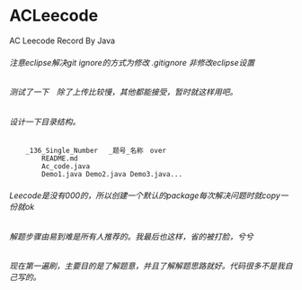 # ACLeecode
AC Leecode Record By Java


###### 注意eclipse解决git ignore的方式为修改 .gitignore 非修改eclipse设置

###### 测试了一下　除了上传比较慢，其他都能接受，暂时就这样用吧。

###### 设计一下目录结构。　
		_136_Single_Number 　_题号_名称　over
			README.md
			Ac_code.java
			Demo1.java Demo2.java Demo3.java...
			
###### Leecode是没有000的，所以创建一个默认的package每次解决问题时就copy一份就ok

###### 解题步骤由易到难是所有人推荐的。我最后也这样，省的被打脸，兮兮

###### 现在第一遍刷，主要目的是了解题意，并且了解解题思路就好。代码很多不是我自己写的。

